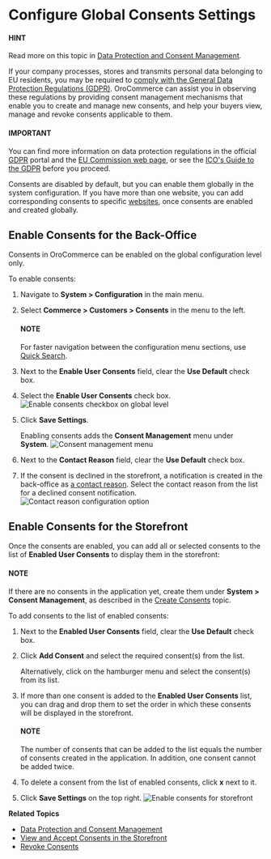 <a id="configuration-guide-commerce-configuration-consents"></a>

# Configure Global Consents Settings

#### HINT
Read more on this topic in [Data Protection and Consent Management](../../../../../concept-guides/consents/index.md#user-guide-consents).

If your company processes, stores and transmits personal data belonging to EU residents, you may be required to [comply with the General Data Protection Regulations (GDPR)](../../../../../concept-guides/consents/index.md#user-guide-consents). OroCommerce can assist you in observing these regulations by providing consent management mechanisms that enable you to create and manage new consents, and help your buyers view, manage and revoke consents applicable to them.

#### IMPORTANT
You can find more information on data protection regulations in the official <a href="https://www.eugdpr.org/" target="_blank">GDPR</a> portal and the <a href="https://ec.europa.eu/info/law/law-topic/data-protection_en" target="_blank">EU Commission web page</a>, or see the <a href="https://ico.org.uk/for-organisations/guide-to-the-general-data-protection-regulation-gdpr" target="_blank">ICO's Guide to the GDPR</a> before you proceed.

Consents are disabled by default, but you can enable them globally in the system configuration. If you have more than one website, you can add corresponding consents to specific [websites](../../../websites/web-configuration/commerce/customers/website-consents.md#admin-guide-commerce-configuration-customers-consents-enable-website), once consents are enabled and created globally.

<a id="admin-guide-commerce-configuration-customers-consents-enable-globally"></a>

## Enable Consents for the Back-Office

Consents in OroCommerce can be enabled on the global configuration level only.

To enable consents:

1. Navigate to **System > Configuration** in the main menu.
2. Select **Commerce > Customers > Consents** in the menu to the left.

   #### NOTE
   For faster navigation between the configuration menu sections, use [Quick Search](../../quick-search.md#user-guide-system-configuration-quick-search).
3. Next to the **Enable User Consents** field, clear the **Use Default** check box.
4. Select the **Enable User Consents** check box.
   ![Enable consents checkbox on global level](user/img/system/config_commerce/customer/enable_consents_globally.png)
5. Click **Save Settings**.

   Enabling consents adds the **Consent Management** menu under **System**.
   ![Consent management menu](user/img/system/config_commerce/customer/consent_management_menu.png)
6. Next to the **Contact Reason** field, clear the **Use Default** check box.
7. If the consent is declined in the storefront, a notification is created in the back-office as [a contact reason](../../../contact-reasons/index.md#admin-guide-contact-reasons). Select the contact reason from the list for a declined consent notification.
   ![Contact reason configuration option](user/img/system/config_commerce/customer/contact_reason_config.png)

## Enable Consents for the Storefront

Once the consents are enabled, you can add all or selected consents to the list of **Enabled User Consents** to display them in the storefront:

#### NOTE
If there are no consents in the application yet, create them under **System > Consent Management**, as described in the [Create Consents](../../../consent-management/index.md#user-guide-consents-create) topic.

To add consents to the list of enabled consents:

1. Next to the **Enabled User Consents** field, clear the **Use Default** check box.
2. Click **Add Consent** and select the required consent(s) from the list.

   Alternatively, click on the hamburger menu and select the consent(s) from its list.
3. If more than one consent is added to the **Enabled User Consents** list, you can drag and drop them to set the order in which these consents will be displayed in the storefront.

   #### NOTE
   The number of consents that can be added to the list equals the number of consents created in the application. In addition, one consent cannot be added twice.
4. To delete a consent from the list of enabled consents, click **x** next to it.
5. Click **Save Settings** on the top right.
   ![Enable consents for storefront](user/img/system/config_commerce/customer/enable_consents_for_storefront.png)

**Related Topics**

* [Data Protection and Consent Management](../../../../../concept-guides/consents/index.md#user-guide-consents)
* [View and Accept Consents in the Storefront](../../../../../storefront/account/my-profile/index.md#frontstore-guide-profile-consents)
* [Revoke Consents](../../../../activities/contact-requests/index.md#user-guide-activities-requests)
